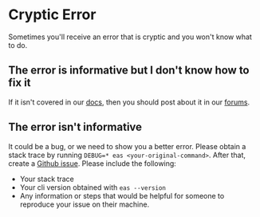 # Cryptic Error

Sometimes you'll receive an error that is cryptic and you won't know what to do.

## The error is informative but I don't know how to fix it

If it isn't covered in our [docs](https://docs.expo.dev), then you should post about it in our [forums](https://chat.expo.dev/).

## The error isn't informative

It could be a bug, or we need to show you a better error. Please obtain a stack trace by running `DEBUG=* eas <your-original-command>`. After that, create a [Github issue](https://github.com/expo/eas-cli/issues). Please include the following:

- Your stack trace
- Your cli version obtained with `eas --version`
- Any information or steps that would be helpful for someone to reproduce your issue on their machine.
